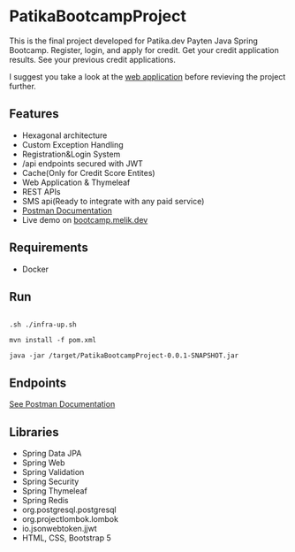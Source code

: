 # PatikaBootcampProject

This is the final project developed for Patika.dev Payten Java Spring Bootcamp. 
Register, login, and apply for credit. Get your credit application results. See your previous credit applications.

I suggest you take a look at the [web application](https://bootcamp.melik.dev/) before revieving the project further.


## Features

- Hexagonal architecture
- Custom Exception Handling
- Registration&Login System
- /api endpoints secured with JWT
- Cache(Only for Credit Score Entites)
- Web Application & Thymeleaf
- REST APIs
- SMS api(Ready to integrate with any paid service)
- [Postman Documentation](https://documenter.getpostman.com/view/8989003/UVeNkhJQ)
- Live demo on [bootcamp.melik.dev](https://bootcamp.melik.dev)

## Requirements

- Docker

## Run

```console

.sh ./infra-up.sh

mvn install -f pom.xml

java -jar /target/PatikaBootcampProject-0.0.1-SNAPSHOT.jar

```

## Endpoints

[See Postman Documentation](https://documenter.getpostman.com/view/8989003/UVeNkhJQ)


## Libraries

- Spring Data JPA
- Spring Web
- Spring Validation
- Spring Security
- Spring Thymeleaf
- Spring Redis
- org.postgresql.postgresql
- org.projectlombok.lombok
- io.jsonwebtoken.jjwt
- HTML, CSS, Bootstrap 5
